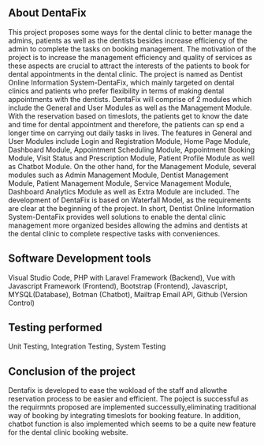 ## About DentaFix
This project proposes some ways for the dental clinic to better manage the admins, patients as well as the dentists besides increase efficiency of the admin to complete the tasks on booking management. The motivation of the project is to increase the management efficiency and quality of services as these aspects are crucial to attract the interests of the patients to book for dental appointments in the dental clinic. The project is named as Dentist Online Information System-DentaFix, which mainly targeted on dental clinics and patients who prefer flexibility in terms of making dental appointments with the dentists. DentaFix will comprise of 2 modules which include the General and User Modules as well as the Management Module. With the reservation based on timeslots, the patients get to know the date and time for dental appointment and therefore, the patients can sp end a longer time on carrying out daily tasks in lives. The features in General and User Modules include Login and Registration Module, Home Page Module, Dashboard Module, Appointment Scheduling Module, Appointment Booking Module, Visit Status and Prescription Module, Patient Profile Module as well as Chatbot Module. On the other hand, for the Management Module, several modules such as Admin Management Module, Dentist Management Module, Patient Management Module, Service Management Module, Dashboard Analytics Module as well as Extra Module are included. The development of DentaFix is based on Waterfall Model, as the requirements are clear at the beginning of the project. In short, Dentist Online Information System-DentaFix provides well solutions to enable the dental clinic management more organized besides allowing the admins and dentists at the dental clinic to complete respective tasks with conveniences.

## Software Development tools
Visual Studio Code,
PHP with Laravel Framework (Backend),
Vue with Javascript Framework (Frontend),
Bootstrap (Frontend),
Javascript,
MYSQL(Database),
Botman (Chatbot), 
Mailtrap Email API,
Github (Version Control)

## Testing performed
Unit Testing,
Integration Testing,
System Testing

## Conclusion of the project
Dentafix is developed to ease the wokload of the staff and allowthe reservation process to be easier and efficient.
The poject is successful as the requirmnts proposed are implemented successully,eliminating traditional way of booking by integrating timeslots for booking feature. In addition, chatbot function is also implemented which seems to be a quite new feature for the dental clinic booking website.




